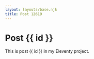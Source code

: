```yaml
---
layout: layouts/base.njk
title: Post 12619
---
```


# Post {{ id }}

This is post {{ id }} in my Eleventy project.
